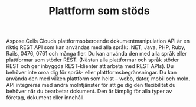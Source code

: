 ﻿---
title: Plattform som stöds
second_title: Aspose.Cells Cloud Documen
type: docs
url: /sv/supported-platforms/
description: Aspose.Cells Cloud stöder Excel för att skapa, konvertera, sammanfoga, dela, skydda, inre objektoperation och så vidare
weight: 50
---
Aspose.Cells Clouds plattformsoberoende dokumentmanipulation API är en riktig REST API som kan användas med alla språk: .NET, Java, PHP, Ruby, Rails, 0476, 0761 och många fler. Du kan använda den med alla språk eller plattformar som stöder REST. (Nästan alla plattformar och språk stöder REST och ger inbyggda REST-klienter att arbeta med REST APIs). Du behöver inte oroa dig för språk- eller plattformsbegränsningar. Du kan använda den med vilken plattform som helst – webb, dator, mobil och moln. API integreras med andra molntjänster för att ge dig den flexibilitet du behöver när du bearbetar dokument. Den är lämplig för alla typer av företag, dokument eller innehåll.


